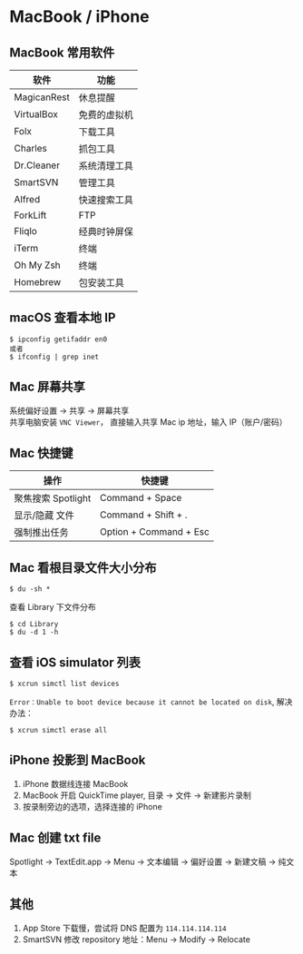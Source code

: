 # MacBook / iPhone

## MacBook 常用软件

| 软件        | 功能         |
| ----------- | ------------ |
| MagicanRest | 休息提醒     |
| VirtualBox  | 免费的虚拟机 |
| Folx        | 下载工具     |
| Charles     | 抓包工具     |
| Dr.Cleaner  | 系统清理工具 |
| SmartSVN    | 管理工具     |
| Alfred      | 快速搜索工具 |
| ForkLift    | FTP          |
| Fliqlo      | 经典时钟屏保 |
| iTerm       | 终端         |
| Oh My Zsh   | 终端         |
| Homebrew    | 包安装工具   |

## macOS 查看本地 IP

```
$ ipconfig getifaddr en0
或者
$ ifconfig | grep inet
```

## Mac 屏幕共享

系统偏好设置 -> 共享 -> 屏幕共享  
共享电脑安装 `VNC Viewer`， 直接输入共享 Mac ip 地址，输入 IP（账户/密码）

## Mac 快捷键

| 操作               | 快捷键                 |
| ------------------ | ---------------------- |
| 聚焦搜索 Spotlight | Command + Space        |
| 显示/隐藏 文件     | Command + Shift + .    |
| 强制推出任务       | Option + Command + Esc |

## Mac 看根目录文件大小分布

```
$ du -sh *
```

查看 Library 下文件分布

```
$ cd Library
$ du -d 1 -h
```

## 查看 iOS simulator 列表

```
$ xcrun simctl list devices
```

`Error：Unable to boot device because it cannot be located on disk`, 解决办法：

```
$ xcrun simctl erase all
```

## iPhone 投影到 MacBook

1. iPhone 数据线连接 MacBook
2. MacBook 开启 QuickTime player, 目录 -> 文件 -> 新建影片录制
3. 按录制旁边的选项，选择连接的 iPhone

## Mac 创建 txt file

Spotlight -> TextEdit.app -> Menu -> 文本编辑 -> 偏好设置 -> 新建文稿 -> 纯文本

## 其他

1. App Store 下载慢，尝试将 DNS 配置为 `114.114.114.114`
2. SmartSVN 修改 repository 地址：Menu -> Modify -> Relocate
